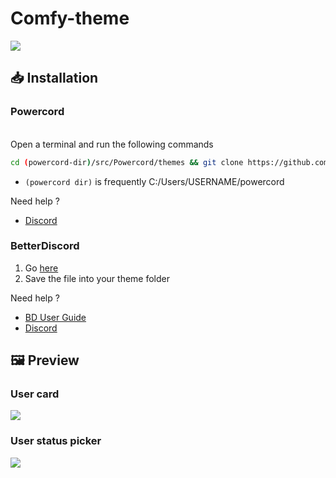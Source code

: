 # Comfy-theme
<img src="https://i.ibb.co/XW40Rxj/comfy.png">

## 📥 Installation

### Powercord

</br>Open a terminal and run the following commands
```sh
cd (powercord-dir)/src/Powercord/themes && git clone https://github.com/NYRI4/Comfy-theme
```
* `(powercord dir)` is frequently C:/Users/USERNAME/powercord

Need help ? 
- [Discord](https://discord.gg/esB8HudVHN)

### BetterDiscord

1. Go [here](https://betterdiscord.net/ghdl?id=3430)
2. Save the file into your theme folder

Need help ?
- [BD User Guide](https://0x71.cc/bd/guide/#install-theme-win)
- [Discord](https://discord.gg/0Tmfo5ZbORCRqbAd)

## 🖼️ Preview

### User card
<img src="https://i.ibb.co/pwTtr1v/Capture.png">

### User status picker
<img src="https://i.ibb.co/nbvW9vK/comfy3.png">
